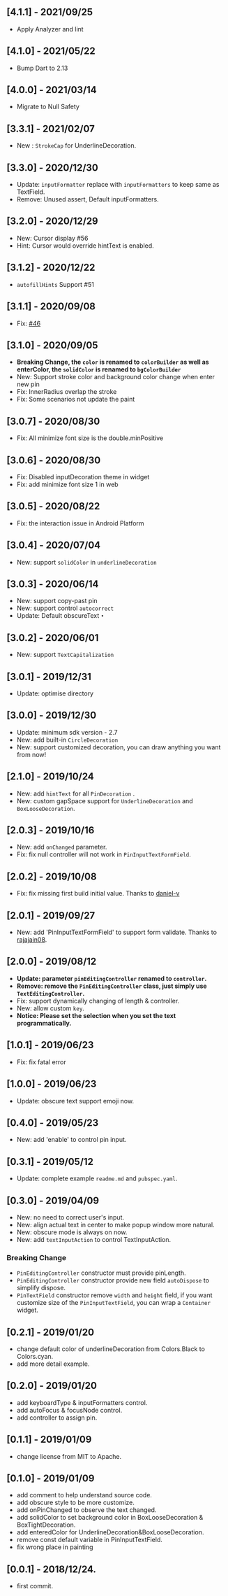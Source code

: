 ## [4.1.1] - 2021/09/25
* Apply Analyzer and lint

## [4.1.0] - 2021/05/22
* Bump Dart to 2.13

## [4.0.0] - 2021/03/14
* Migrate to Null Safety

## [3.3.1] - 2021/02/07
* New : `StrokeCap` for UnderlineDecoration.

## [3.3.0] - 2020/12/30
* Update: `inputFormatter` replace with `inputFormatters` to keep same as TextField.
* Remove: Unused assert, Default inputFormatters.

## [3.2.0] - 2020/12/29
* New: Cursor display #56
* Hint: Cursor would override hintText is enabled.

## [3.1.2] - 2020/12/22
* `autofillHints` Support #51

## [3.1.1] - 2020/09/08
* Fix: [#46](https://github.com/TinoGuo/pin_input_text_field/issues/46)

## [3.1.0] - 2020/09/05
* **Breaking Change, the `color` is renamed to `colorBuilder` as well as enterColor, the `solidColor` is renamed to `bgColorBuilder`**
* New: Support stroke color and background color change when enter new pin
* Fix: InnerRadius overlap the stroke
* Fix: Some scenarios not update the paint

## [3.0.7] - 2020/08/30
* Fix: All minimize font size is the double.minPositive

## [3.0.6] - 2020/08/30
* Fix: Disabled inputDecoration theme in widget
* Fix: add minimize font size 1 in web

## [3.0.5] - 2020/08/22
* Fix: the interaction issue in Android Platform

## [3.0.4] - 2020/07/04
* New: support `solidColor` in `underlineDecoration`

## [3.0.3] - 2020/06/14
* New: support copy-past pin
* New: support control `autocorrect`
* Update: Default obscureText `•`

## [3.0.2] - 2020/06/01
* New: support `TextCapitalization`

## [3.0.1] - 2019/12/31
* Update: optimise directory

## [3.0.0] - 2019/12/30
* Update: minimum sdk version - 2.7
* New: add built-in `CircleDecoration` 
* New: support customized decoration, you can draw anything you want from now!

## [2.1.0] - 2019/10/24
* New: add `hintText` for all `PinDecoration` .
* New: custom gapSpace support for `UnderlineDecoration` and `BoxLooseDecoration`.

## [2.0.3] - 2019/10/16
* New: add `onChanged` parameter.
* Fix: fix null controller will not work in `PinInputTextFormField`.

## [2.0.2] - 2019/10/08
* Fix: fix missing first build initial value. Thanks to [daniel-v](https://github.com/daniel-v)

## [2.0.1] - 2019/09/27
* New: add 'PinInputTextFormField' to support form validate. Thanks to [rajajain08](https://github.com/rajajain08).

## [2.0.0] - 2019/08/12
* **Update: parameter `pinEditingController` renamed to `controller`.**
* **Remove: remove the `PinEditingController` class, just simply use `TextEditingController`.**
* Fix: support dynamically changing of length & controller.
* New: allow custom `key`.
* **Notice: Please set the selection when you set the text programmatically.** 

## [1.0.1] - 2019/06/23
* Fix: fix fatal error

## [1.0.0] - 2019/06/23
* Update: obscure text support emoji now.

## [0.4.0] - 2019/05/23
* New: add 'enable' to control pin input.

## [0.3.1] - 2019/05/12
* Update: complete example `readme.md` and `pubspec.yaml`.

## [0.3.0] - 2019/04/09

* New: no need to correct user's input.
* New: align actual text in center to make popup window more natural.
* New: obscure mode is always on now.
* New: add `textInputAction` to control TextInputAction.

### Breaking Change
- `PinEditingController` constructor must provide pinLength.
- `PinEditingController` constructor provide new field `autoDispose` to simplify dispose.
- `PinTextField` constructor remove `width` and `height` field, if you want customize size of the `PinInputTextField`, you can wrap a `Container` widget.

## [0.2.1] - 2019/01/20

* change default color of underlineDecoration from Colors.Black to Colors.cyan.
* add more detail example. 

## [0.2.0] - 2019/01/20

* add keyboardType & inputFormatters control.
* add autoFocus & focusNode control.
* add controller to assign pin.

## [0.1.1] - 2019/01/09

* change license from MIT to Apache.

## [0.1.0] - 2019/01/09

* add comment to help understand source code.
* add obscure style to be more customize.
* add onPinChanged to observe the text changed.
* add solidColor to set background color in BoxLooseDecoration & BoxTightDecoration.
* add enteredColor for UnderlineDecoration&BoxLooseDecoration.
* remove const default variable in PinInputTextField.
* fix wrong place in painting

## [0.0.1] - 2018/12/24.

* first commit.